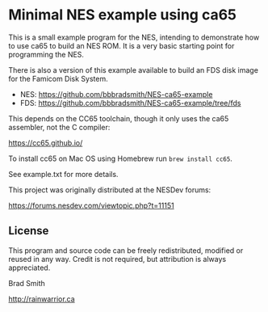 # Minimal NES example using ca65

This is a small example program for the NES, intending to demonstrate how to use ca65 to build an NES ROM.
It is a very basic starting point for programming the NES.

There is also a version of this example available to build an FDS disk image for the Famicom Disk System.

* NES: https://github.com/bbbradsmith/NES-ca65-example
* FDS: https://github.com/bbbradsmith/NES-ca65-example/tree/fds

This depends on the CC65 toolchain, though it only uses the ca65 assembler, not the C compiler:

https://cc65.github.io/

To install cc65 on Mac OS using Homebrew run `brew install cc65`.

See example.txt for more details.

This project was originally distributed at the NESDev forums:

https://forums.nesdev.com/viewtopic.php?t=11151

## License
This program and source code can be freely redistributed, modified or reused in any way.
Credit is not required, but attribution is always appreciated.

Brad Smith

http://rainwarrior.ca

